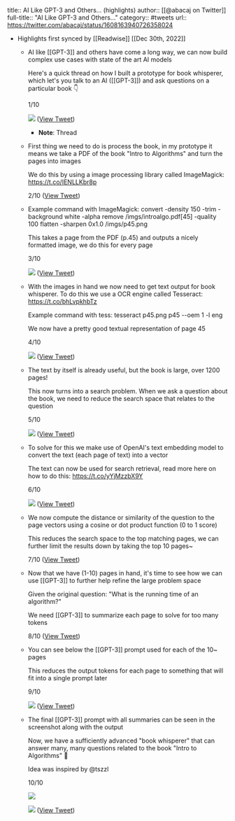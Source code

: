 title:: AI Like GPT-3 and Others... (highlights)
author:: [[@abacaj on Twitter]]
full-title:: "AI Like GPT-3 and Others..."
category:: #tweets
url:: https://twitter.com/abacaj/status/1608163940726358024

- Highlights first synced by [[Readwise]] [[Dec 30th, 2022]]
	- AI like [[GPT-3]] and others have come a long way, we can now build complex use cases with state of the art AI models
	  
	  Here's a quick thread on how I built a prototype for book whisperer, which let's you talk to an AI ([[GPT-3]]) and ask questions on a particular book 👇
	  
	  1/10 
	  
	  ![](https://pbs.twimg.com/media/FlFVA7XX0AEKPrm.jpg) ([View Tweet](https://twitter.com/abacaj/status/1608163940726358024))
		- **Note**: Thread
	- First thing we need to do is process the book, in my prototype it means we take a PDF of the book "Intro to Algorithms" and turn the pages into images
	  
	  We do this by using a image processing library called ImageMagick: https://t.co/IENLLKbr8p
	  
	  2/10 ([View Tweet](https://twitter.com/abacaj/status/1608163943234633728))
	- Example command with ImageMagick:
	  convert -density 150 -trim -background white -alpha remove /imgs/introalgo.pdf[45] -quality 100 flatten -sharpen 0x1.0 /imgs/p45.png
	  
	  This takes a page from the PDF (p.45) and outputs a nicely formatted image, we do this for every page
	  
	  3/10 
	  
	  ![](https://pbs.twimg.com/media/FlFPgU7WQAEe03y.jpg) ([View Tweet](https://twitter.com/abacaj/status/1608163945201680387))
	- With the images in hand we now need to get text output for book whisperer. To do this we use a OCR engine called Tesseract: https://t.co/bhLvpkhbTz
	  
	  Example command with tess:
	  tesseract p45.png p45 --oem 1 -l eng
	  
	  We now have a pretty good textual representation of page 45
	  
	  4/10 
	  
	  ![](https://pbs.twimg.com/media/FlFQUn1XwAEaUva.jpg) ([View Tweet](https://twitter.com/abacaj/status/1608163947248758784))
	- The text by itself is already useful, but the book is large, over 1200 pages!
	  
	  This now turns into a search problem. When we ask a question about the book, we need to reduce the search space that relates to the question
	  
	  5/10 
	  
	  ![](https://pbs.twimg.com/media/FlFUrqJX0AME8xP.png) ([View Tweet](https://twitter.com/abacaj/status/1608163950402707460))
	- To solve for this we make use of OpenAI's text embedding model to convert the text (each page of text) into a vector
	  
	  The text can now be used for search retrieval, read more here on how to do this: https://t.co/yYjMzzbX9Y
	  
	  6/10 
	  
	  ![](https://pbs.twimg.com/media/FlFSSuLWAAIlTvq.png) ([View Tweet](https://twitter.com/abacaj/status/1608163952025821185))
	- We now compute the distance or similarity of the question to the page vectors using a cosine or dot product function (0 to 1 score)
	  
	  This reduces the search space to the top matching pages, we can further limit the results down by taking the top 10 pages~
	  
	  7/10 ([View Tweet](https://twitter.com/abacaj/status/1608163954173554688))
	- Now that we have (1-10) pages in hand, it's time to see how we can use [[GPT-3]] to further help refine the large problem space
	  
	  Given the original question:
	  "What is the running time of an algorithm?"
	  
	  We need [[GPT-3]] to summarize each page to solve for too many tokens
	  
	  8/10 ([View Tweet](https://twitter.com/abacaj/status/1608163955599351808))
	- You can see below the [[GPT-3]] prompt used for each of the 10~ pages
	  
	  This reduces the output tokens for each page to something that will fit into a single prompt later
	  
	  9/10 
	  
	  ![](https://pbs.twimg.com/media/FlFWq0aX0AUsJCD.jpg) ([View Tweet](https://twitter.com/abacaj/status/1608163957302231041))
	- The final [[GPT-3]] prompt with all summaries can be seen in the screenshot along with the output
	  
	  Now, we have a sufficiently advanced "book whisperer" that can answer many, many questions related to the book "Intro to Algorithms" 📕
	  
	  Idea was inspired by @tszzl 
	  
	  10/10 
	  
	  ![](https://pbs.twimg.com/media/FlFXzf4WQAAoFJA.jpg) 
	  
	  ![](https://pbs.twimg.com/media/FlFYOHrWAAAc8UU.png) ([View Tweet](https://twitter.com/abacaj/status/1608163959009337347))